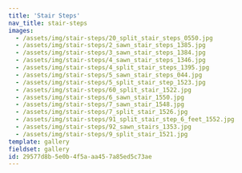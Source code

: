 ```yaml
---
title: 'Stair Steps'
nav_title: stair-steps
images:
  - /assets/img/stair-steps/20_split_stair_steps_0550.jpg
  - /assets/img/stair-steps/2_sawn_stair_steps_1385.jpg
  - /assets/img/stair-steps/3_sawn_stair_steps_1384.jpg
  - /assets/img/stair-steps/4_sawn_stair_steps_1346.jpg
  - /assets/img/stair-steps/4_split_stair_steps_1395.jpg
  - /assets/img/stair-steps/5_sawn_stair_steps_044.jpg
  - /assets/img/stair-steps/5_split_stair_step_1523.jpg
  - /assets/img/stair-steps/60_split_stair_1522.jpg
  - /assets/img/stair-steps/6_sawn_stair_1550.jpg
  - /assets/img/stair-steps/7_sawn_stair_1548.jpg
  - /assets/img/stair-steps/7_split_stair_1526.jpg
  - /assets/img/stair-steps/91_split_stair_step_6_feet_1552.jpg
  - /assets/img/stair-steps/92_sawn_stairs_1353.jpg
  - /assets/img/stair-steps/9_split_stair_1521.jpg
template: gallery
fieldset: gallery
id: 29577d8b-5e0b-4f5a-aa45-7a85ed5c73ae
---
```

